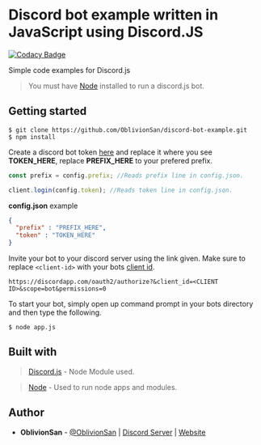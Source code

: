 # Discord bot example written in JavaScript using Discord.JS
[![Codacy Badge](https://api.codacy.com/project/badge/Grade/c76dc9b60dc84e7fa307415680f8d604)](https://www.codacy.com/app/OblivionSan/discord-bot-example?utm_source=github.com&amp;utm_medium=referral&amp;utm_content=OblivionSan/discord-bot-example&amp;utm_campaign=Badge_Grade)

Simple code examples for Discord.js
> You must have [Node](https://nodejs.org/) installed to run a discord.js bot.

## Getting started

```
$ git clone https://github.com/OblivionSan/discord-bot-example.git
$ npm install
```
Create a discord bot token [here](https://discordapp.com/developers/applications/me) and replace it where you see **TOKEN_HERE**, replace **PREFIX_HERE** to your prefered prefix.
```js
const prefix = config.prefix; //Reads prefix line in config.json.

client.login(config.token); //Reads token line in config.json.
```
**config.json** example
```json
{
  "prefix" : "PREFIX_HERE",
  "token" : "TOKEN_HERE"
}
```
Invite your bot to your discord server using the link given. Make sure to replace `<client-id>` with your bots [client id](https://discordapp.com/developers/applications/me). 
```
https://discordapp.com/oauth2/authorize?&client_id=<CLIENT ID>&scope=bot&permissions=0
```
To start your bot, simply open up command prompt in your bots directory and then type the following.
```
$ node app.js
```

## Built with
> [Discord.js](https://discord.js.org/#/) - Node Module used.

> [Node](https://nodejs.org/) - Used to run node apps and modules.

## Author
- **OblivionSan** - [@OblivionSan](https://twitter.com/OblivionSan) | [Discord Server](https://discord.gg/kxNeGRC) | [Website](https://oblivionsan.tk)
